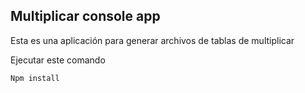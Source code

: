 
## Multiplicar console app

Esta es una aplicación para generar archivos de tablas de multiplicar

Ejecutar este comando 
```
Npm install
```